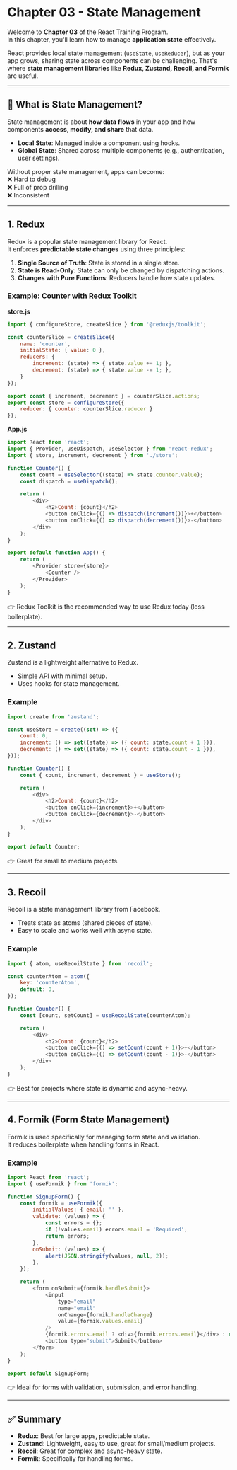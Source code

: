# Chapter 03 - State Management

Welcome to **Chapter 03** of the React Training Program.  
In this chapter, you'll learn how to manage **application state** effectively.

React provides local state management (`useState`, `useReducer`), but as your app grows, sharing state across components can be challenging. That's where **state management libraries** like **Redux, Zustand, Recoil, and Formik** are useful.

---

## 🔹 What is State Management?

State management is about **how data flows** in your app and how components **access, modify, and share** that data.

- **Local State**: Managed inside a component using hooks.
- **Global State**: Shared across multiple components (e.g., authentication, user settings).

Without proper state management, apps can become:  
❌ Hard to debug  
❌ Full of prop drilling  
❌ Inconsistent

---

## 1. Redux

Redux is a popular state management library for React.  
It enforces **predictable state changes** using three principles:

1. **Single Source of Truth**: State is stored in a single store.
2. **State is Read-Only**: State can only be changed by dispatching actions.
3. **Changes with Pure Functions**: Reducers handle how state updates.

### Example: Counter with Redux Toolkit

**store.js**
```javascript
import { configureStore, createSlice } from '@reduxjs/toolkit';

const counterSlice = createSlice({
    name: 'counter',
    initialState: { value: 0 },
    reducers: {
        increment: (state) => { state.value += 1; },
        decrement: (state) => { state.value -= 1; },
    }
});

export const { increment, decrement } = counterSlice.actions;
export const store = configureStore({
    reducer: { counter: counterSlice.reducer }
});
```

**App.js**
```javascript
import React from 'react';
import { Provider, useDispatch, useSelector } from 'react-redux';
import { store, increment, decrement } from './store';

function Counter() {
    const count = useSelector((state) => state.counter.value);
    const dispatch = useDispatch();

    return (
        <div>
            <h2>Count: {count}</h2>
            <button onClick={() => dispatch(increment())}>+</button>
            <button onClick={() => dispatch(decrement())}>-</button>
        </div>
    );
}

export default function App() {
    return (
        <Provider store={store}>
            <Counter />
        </Provider>
    );
}
```
👉 Redux Toolkit is the recommended way to use Redux today (less boilerplate).

---

## 2. Zustand

Zustand is a lightweight alternative to Redux.

- Simple API with minimal setup.
- Uses hooks for state management.

### Example
```javascript
import create from 'zustand';

const useStore = create((set) => ({
    count: 0,
    increment: () => set((state) => ({ count: state.count + 1 })),
    decrement: () => set((state) => ({ count: state.count - 1 })),
}));

function Counter() {
    const { count, increment, decrement } = useStore();

    return (
        <div>
            <h2>Count: {count}</h2>
            <button onClick={increment}>+</button>
            <button onClick={decrement}>-</button>
        </div>
    );
}

export default Counter;
```
👉 Great for small to medium projects.

---

## 3. Recoil

Recoil is a state management library from Facebook.

- Treats state as atoms (shared pieces of state).
- Easy to scale and works well with async state.

### Example
```javascript
import { atom, useRecoilState } from 'recoil';

const counterAtom = atom({
    key: 'counterAtom',
    default: 0,
});

function Counter() {
    const [count, setCount] = useRecoilState(counterAtom);

    return (
        <div>
            <h2>Count: {count}</h2>
            <button onClick={() => setCount(count + 1)}>+</button>
            <button onClick={() => setCount(count - 1)}>-</button>
        </div>
    );
}
```
👉 Best for projects where state is dynamic and async-heavy.

---

## 4. Formik (Form State Management)

Formik is used specifically for managing form state and validation.  
It reduces boilerplate when handling forms in React.

### Example
```javascript
import React from 'react';
import { useFormik } from 'formik';

function SignupForm() {
    const formik = useFormik({
        initialValues: { email: '' },
        validate: (values) => {
            const errors = {};
            if (!values.email) errors.email = 'Required';
            return errors;
        },
        onSubmit: (values) => {
            alert(JSON.stringify(values, null, 2));
        },
    });

    return (
        <form onSubmit={formik.handleSubmit}>
            <input
                type="email"
                name="email"
                onChange={formik.handleChange}
                value={formik.values.email}
            />
            {formik.errors.email ? <div>{formik.errors.email}</div> : null}
            <button type="submit">Submit</button>
        </form>
    );
}

export default SignupForm;
```
👉 Ideal for forms with validation, submission, and error handling.

---

## ✅ Summary

- **Redux**: Best for large apps, predictable state.
- **Zustand**: Lightweight, easy to use, great for small/medium projects.
- **Recoil**: Great for complex and async-heavy state.
- **Formik**: Specifically for handling forms.